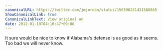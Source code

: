 ```yaml
---
canonicalURL: https://twitter.com/jmjordan/status/156590281431588865
ShowCanonicalLink: true
CanonicalLinkText: View original on
date: 2012-01-10T04:16:47+00:00
---
```

It sure would be nice to know if Alabama's defense is as good as it seems. Too bad we will never know.